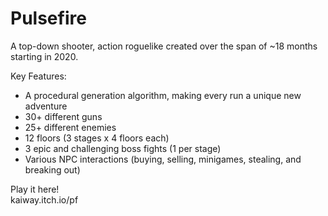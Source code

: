 # Pulsefire
A top-down shooter, action roguelike created over the span of ~18 months starting in 2020.

Key Features:
- A procedural generation algorithm, making every run a unique new adventure
- 30+ different guns
- 25+ different enemies
- 12 floors (3 stages x 4 floors each)
- 3 epic and challenging boss fights (1 per stage)
- Various NPC interactions (buying, selling, minigames, stealing, and breaking out)

Play it here!\
kaiway.itch.io/pf
